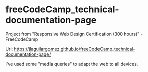 # freeCodeCamp_technical-documentation-page
Project from "Responsive Web Design Certification (300 hours)" - FreeCodeCamp

Url: https://jlaguilargomez.github.io/freeCodeCamp_technical-documentation-page/

I've used some "media queries" to adapt the web to all devices.
